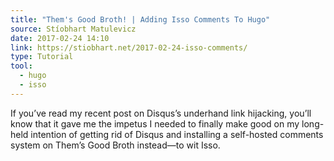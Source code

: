 ```yaml
---
title: "Them's Good Broth! | Adding Isso Comments To Hugo"
source: Stíobhart Matulevicz
date: 2017-02-24 14:10
link: https://stiobhart.net/2017-02-24-isso-comments/
type: Tutorial
tool:
  - hugo
  - isso
---
```

If you’ve read my recent post on Disqus’s underhand link hijacking, you’ll know that it gave me the impetus I needed to finally make good on my long-held intention of getting rid of Disqus and installing a self-hosted comments system on Them’s Good Broth instead—to wit Isso.






